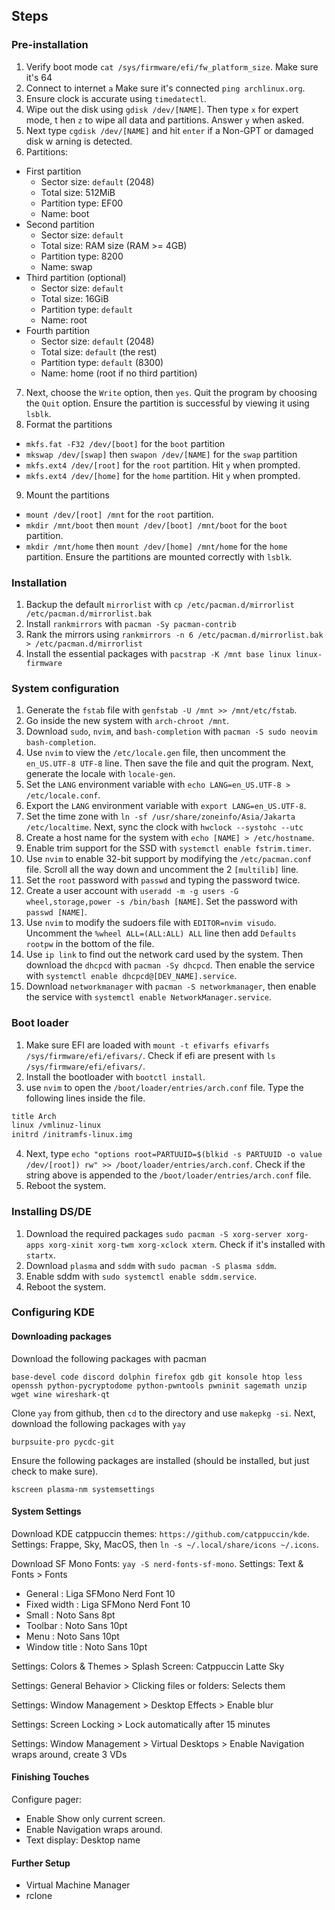 ## Steps

### Pre-installation

1. Verify boot mode `cat /sys/firmware/efi/fw_platform_size`. Make sure it's 64
2. Connect to internet `a` Make sure it's connected `ping archlinux.org`.
3. Ensure clock is accurate using `timedatectl`.
4. Wipe out the disk using `gdisk /dev/[NAME]`. Then type `x` for expert mode, t
hen `z` to wipe all data and partitions. Answer `y` when asked.
5. Next type `cgdisk /dev/[NAME]` and hit `enter` if a Non-GPT or damaged disk w
arning is detected.
6. Partitions:
- First partition
    - Sector size: `default` (2048)
    - Total size: 512MiB
    - Partition type: EF00
    - Name: boot
- Second partition
    - Sector size: `default`
    - Total size: RAM size (RAM >= 4GB)
    - Partition type: 8200
    - Name: swap
- Third partition (optional)
    - Sector size: `default`
    - Total size: 16GiB
    - Partition type: `default`
    - Name: root
- Fourth partition
    - Sector size: `default` (2048)
    - Total size: `default` (the rest)
    - Partition type: `default` (8300)
    - Name: home (root if no third partition)
7. Next, choose the `Write` option, then `yes`. Quit the program by choosing the
`Quit` option. Ensure the partition is successful by viewing it using `lsblk`.
8. Format the partitions
- `mkfs.fat -F32 /dev/[boot]` for the `boot` partition
- `mkswap /dev/[swap]` then `swapon /dev/[NAME]` for the `swap` partition
- `mkfs.ext4 /dev/[root]` for the `root` partition. Hit `y` when prompted.
- `mkfs.ext4 /dev/[home]` for the `home` partition. Hit `y` when prompted.
9. Mount the partitions
- `mount /dev/[root] /mnt` for the `root` partition.
- `mkdir /mnt/boot` then `mount /dev/[boot] /mnt/boot` for the `boot` partition.
- `mkdir /mnt/home` then `mount /dev/[home] /mnt/home` for the `home` partition.
Ensure the partitions are mounted correctly with `lsblk`.

### Installation

1. Backup the default `mirrorlist` with `cp /etc/pacman.d/mirrorlist /etc/pacman.d/mirrorlist.bak`
2. Install `rankmirrors` with `pacman -Sy pacman-contrib`
3. Rank the mirrors using `rankmirrors -n 6 /etc/pacman.d/mirrorlist.bak > /etc/pacman.d/mirrorlist`
4. Install the essential packages with `pacstrap -K /mnt base linux linux-firmware`

### System configuration

1. Generate the `fstab` file with `genfstab -U /mnt >> /mnt/etc/fstab`.
2. Go inside the new system with `arch-chroot /mnt`.
3. Download `sudo`, `nvim`, and `bash-completion` with `pacman -S sudo neovim bash-completion`.
4. Use `nvim` to view the `/etc/locale.gen` file, then uncomment the
`en_US.UTF-8 UTF-8` line. Then save the file and quit the program. Next, generate
the locale with `locale-gen`.
5. Set the `LANG` environment variable with `echo LANG=en_US.UTF-8 > /etc/locale.conf`.
6. Export the `LANG` environment variable with `export LANG=en_US.UTF-8`.
7. Set the time zone with `ln -sf /usr/share/zoneinfo/Asia/Jakarta /etc/localtime`.
Next, sync the clock with `hwclock --systohc --utc`
8. Create a host name for the system with `echo [NAME] > /etc/hostname`.
9. Enable trim support for the SSD with `systemctl enable fstrim.timer`.
10. Use `nvim` to enable 32-bit support by modifying the `/etc/pacman.conf` file.
Scroll all the way down and uncomment the 2 `[multilib]` line.
11. Set the `root` password with `passwd` and typing the password twice.
12. Create a user account with
`useradd -m -g users -G wheel,storage,power -s /bin/bash [NAME]`. Set the
password with `passwd [NAME]`.
13. Use `nvim` to modify the sudoers file with `EDITOR=nvim visudo`. Uncomment the
`%wheel ALL=(ALL:ALL) ALL` line then add `Defaults rootpw` in the bottom of the
file.
14. Use `ip link` to find out the network card used by the system. Then download
the `dhcpcd` with `pacman -Sy dhcpcd`. Then enable the service with
`systemctl enable dhcpcd@[DEV_NAME].service`.
15. Download `networkmanager` with `pacman -S networkmanager`, then enable the
service with `systemctl enable NetworkManager.service`.

### Boot loader
1. Make sure EFI are loaded with `mount -t efivarfs efivarfs /sys/firmware/efi/efivars/`.
Check if efi are present with `ls /sys/firmware/efi/efivars/`.
2. Install the bootloader with `bootctl install`.
3. use `nvim` to open the `/boot/loader/entries/arch.conf` file. Type the following lines
inside the file.
```txt
title Arch
linux /vmlinuz-linux
initrd /initramfs-linux.img
```
4. Next, type
`echo "options root=PARTUUID=$(blkid -s PARTUUID -o value /dev/[root]) rw" >> /boot/loader/entries/arch.conf`.
Check if the string above is appended to the `/boot/loader/entries/arch.conf` file.
5. Reboot the system.

### Installing DS/DE
1. Download the required packages `sudo pacman -S xorg-server xorg-apps xorg-xinit xorg-twm xorg-xclock xterm`.
Check if it's installed with `startx`.
2. Download `plasma` and `sddm` with `sudo pacman -S plasma sddm`.
3. Enable sddm with `sudo systemctl enable sddm.service`.
4. Reboot the system.

### Configuring KDE

#### Downloading packages

Download the following packages with pacman

```text
base-devel code discord dolphin firefox gdb git konsole htop less openssh python-pycryptodome python-pwntools pwninit sagemath unzip wget wine wireshark-qt
```

Clone `yay` from github, then `cd` to the directory and use `makepkg -si`. 
Next, download the  following packages with `yay`

```text
burpsuite-pro pycdc-git
```

Ensure the following packages are installed (should be installed, but just check
to make sure).

```text
kscreen plasma-nm systemsettings
```

#### System Settings

Download KDE catppuccin themes: `https://github.com/catppuccin/kde`.
Settings: Frappe, Sky, MacOS, then `ln -s ~/.local/share/icons ~/.icons`.

Download SF Mono Fonts: `yay -S nerd-fonts-sf-mono`.
Settings: Text & Fonts > Fonts
- General       : Liga SFMono Nerd Font 10
- Fixed width   : Liga SFMono Nerd Font 10
- Small         : Noto Sans 8pt
- Toolbar       : Noto Sans 10pt
- Menu          : Noto Sans 10pt
- Window title  : Noto Sans 10pt

Settings: Colors & Themes > Splash Screen: Catppuccin Latte Sky

Settings: General Behavior > Clicking files or folders: Selects them

Settings: Window Management > Desktop Effects > Enable blur

Settings: Screen Locking > Lock automatically after 15 minutes

Settings: Window Management > Virtual Desktops > Enable Navigation wraps around, create 3 VDs

#### Finishing Touches

Configure pager:
- Enable Show only current screen.
- Enable Navigation wraps around.
- Text display: Desktop name

#### Further Setup

- Virtual Machine Manager
- rclone
